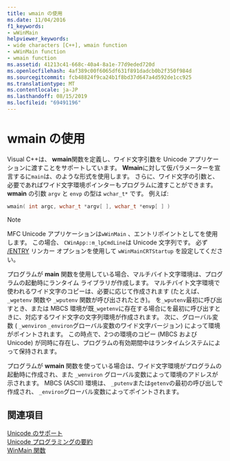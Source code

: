 ```yaml
---
title: wmain の使用
ms.date: 11/04/2016
f1_keywords:
- wWinMain
helpviewer_keywords:
- wide characters [C++], wmain function
- wWinMain function
- wmain function
ms.assetid: 41213c41-668c-40a4-8a1e-77d9eded720d
ms.openlocfilehash: 4af389c00f6065df631f891dadcb0b2f350f984d
ms.sourcegitcommit: fcb48824f9ca24b1f8bd37d647a4d592de1cc925
ms.translationtype: MT
ms.contentlocale: ja-JP
ms.lasthandoff: 08/15/2019
ms.locfileid: "69491196"
---
```

# <a name="support-for-using-wmain"></a>wmain の使用

Visual C++は、 **wmain**関数を定義し、ワイド文字引数を Unicode アプリケーションに渡すことをサポートしています。 **Wmain**に対して仮パラメーターを宣言するに`main`は、のような形式を使用します。 さらに、ワイド文字の引数と、必要であればワイド文字環境ポインターもプログラムに渡すことができます。 **wmain** の引数 `argv` と `envp` の型は `wchar_t*` です。 例えば:

```cpp
wmain( int argc, wchar_t *argv[ ], wchar_t *envp[ ] )
```

> [!NOTE]
> MFC Unicode アプリケーションは`wWinMain` 、エントリポイントとしてを使用します。 この場合、 `CWinApp::m_lpCmdLine`は Unicode 文字列です。 必ず [/ENTRY](../build/reference/entry-entry-point-symbol.md) リンカー オプションを使用して `wWinMainCRTStartup` を設定してください。

プログラムが **main** 関数を使用している場合、マルチバイト文字環境は、プログラムの起動時にランタイム ライブラリが作成します。 マルチバイト文字環境で使われるワイド文字のコピーは、必要に応じて作成されます (たとえば、`_wgetenv` 関数や `_wputenv` 関数が呼び出されたとき)。 を`_wputenv`最初に呼び出すとき、または MBCS 環境が既`_wgetenv`に存在する場合にを最初に呼び出すときに、対応するワイド文字の文字列環境が作成されます。 次に、グローバル変数 ( `_wenviron` `_environ`グローバル変数のワイド文字バージョン) によって環境がポイントされます。 この時点で、2つの環境のコピー (MBCS および Unicode) が同時に存在し、プログラムの有効期間中はランタイムシステムによって保持されます。

プログラムが **wmain** 関数を使っている場合は、ワイド文字環境がプログラムの起動時に作成され、また `_wenviron` グローバル変数によって環境のアドレスが示されます。 MBCS (ASCII) 環境は、 `_putenv`または`getenv`の最初の呼び出しで作成され、 `_environ`グローバル変数によってポイントされます。

## <a name="see-also"></a>関連項目

[Unicode のサポート](../text/support-for-unicode.md)<br/>
[Unicode プログラミングの要約](../text/unicode-programming-summary.md)<br/>
[WinMain 関数](/windows/win32/api/winbase/nf-winbase-winmain)

